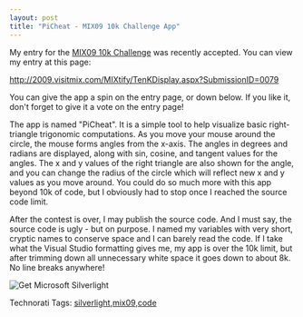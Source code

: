 ```yaml
---
layout: post
title: "PiCheat - MIX09 10k Challenge App"
---
```


<p>My entry for the <a href="http://2009.visitmix.com/MIXtify/TenKGallery.aspx" target="_blank">MIX09 10k Challenge</a> was recently accepted.  You can view my entry at this page:</p>
<p><a title="http://2009.visitmix.com/MIXtify/TenKDisplay.aspx?SubmissionID=0079" href="http://2009.visitmix.com/MIXtify/TenKDisplay.aspx?SubmissionID=0079">http://2009.visitmix.com/MIXtify/TenKDisplay.aspx?SubmissionID=0079</a></p>
<p>You can give the app a spin on the entry page, or down below.  If you like it, don't forget to give it a vote on the entry page!</p>
<p>The app is named "PiCheat".  It is a simple tool to help visualize basic right-triangle trigonomic computations.  As you move your mouse around the circle, the mouse forms angles from the x-axis.  The angles in degrees and radians are displayed, along with sin, cosine, and tangent values for the angles.  The x and y values of the right triangle are also shown for the angle, and you can change the radius of the circle which will reflect new x and y values as you move around.  You could do so much more with this app beyond 10k of code, but I obviously had to stop once I reached the source code limit.</p>
<p>After the contest is over, I may publish the source code.  And I must say, the source code is ugly - but on purpose.  I named my variables with very short, cryptic names to conserve space and I can barely read the code.  If I take what the Visual Studio formatting gives me, my app is over the 10k limit, but after trimming down all unnecessary white space it goes down to about 8k.  No line breaks anywhere!  </p>
<p> </p>
         
<object data="data:application/x-silverlight," type="application/x-silverlight-2" width="510" height="510">             
<param name="source" value="/sl/pi/PiCheat.xap" />             
<param name="background" value="black" />             
<param name="minRuntimeVersion" value="2.0.31005.0" />             
<param name="autoUpgrade" value="true" />             <a href="http://go.microsoft.com/fwlink/?LinkID=124807" style="text-decoration: none;">                 <img src="http://go.microsoft.com/fwlink/?LinkId=108181" alt="Get Microsoft Silverlight" style="border-style: none" />             </a>         </object> 
<p> </p>
<div class="tags" id="scid:0767317B-992E-4b12-91E0-4F059A8CECA8:2723be6c-43c9-4837-a165-97239d4be53d">Technorati Tags: <a href="http://technorati.com/tags/silverlight" rel="tag">silverlight</a>,<a href="http://technorati.com/tags/mix09" rel="tag">mix09</a>,<a href="http://technorati.com/tags/code" rel="tag">code</a></div> 
